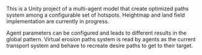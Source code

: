 This is a Unity project of a multi-agent model that create optimized paths system among a configurable set of hotspots. Heightmap and land field implementation are currently in progress.

Agent parameters can be configured and leads to different results in the global pattern. 
Virtual erosion paths system is read by agents as the current transport system and behave to recreate desire paths to get to their target.

